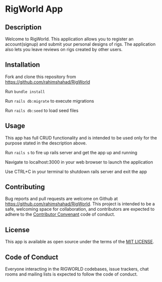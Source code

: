 # RigWorld App

## Description
Welcome to RigWorld. This application allows you to register an account(signup) and submit your personal designs of rigs. The application also lets you leave reviews on rigs created by other users.

## Installation
Fork and clone this repository from https://github.com/rahimshahad/RigWorld

Run `bundle install`

Run `rails db:migrate` to execute migrations

Run `rails db:seed` to load seed files

## Usage
This app has full CRUD functionality and is intended to be used only for the purpose stated in the description above.

Run `rails s` to fire up rails server and get the app up and running

Navigate to localhost:3000 in your web browser to launch the application

Use CTRL+C in your terminal to shutdown rails server and exit the app

## Contributing
Bug reports and pull requests are welcome on Github at https://github.com/rahimshahad/RigWorld. This project is intended to be a safe, welcoming space for collaboration, and contributors are expected to adhere to the [Contributor Convenant](https://www.contributor-covenant.org/) code of conduct.

## License
This app is available as open source under the terms of the [MIT LICENSE](https://opensource.org/licenses/MIT).

## Code of Conduct
Everyone interacting in the RIGWORLD codebases, issue trackers, chat rooms and mailing lists is expected to follow the code of conduct.

